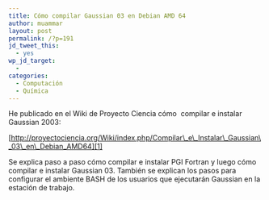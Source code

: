 ```yaml
---
title: Cómo compilar Gaussian 03 en Debian AMD 64
author: muammar
layout: post
permalink: /?p=191
jd_tweet_this:
  - yes
wp_jd_target:
  - 
categories:
  - Computación
  - Química
---
```

He publicado en el Wiki de Proyecto Ciencia cómo  compilar e instalar Gaussian 2003:

[http://proyectociencia.org/Wiki/index.php/Compilar\_e\_Instalar\_Gaussian\_03\_en\_Debian_AMD64][1]

Se explica paso a paso cómo compilar e instalar PGI Fortran y luego cómo compilar e instalar Gaussian 03. También se explican los pasos para configurar el ambiente BASH de los usuarios que ejecutarán Gaussian en la estación de trabajo.

 [1]: http://proyectociencia.org/Wiki/index.php/Compilar_e_Instalar_Gaussian_03_en_Debian_AMD64